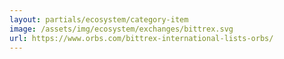 ```yaml
---
layout: partials/ecosystem/category-item
image: /assets/img/ecosystem/exchanges/bittrex.svg
url: https://www.orbs.com/bittrex-international-lists-orbs/
---
```

